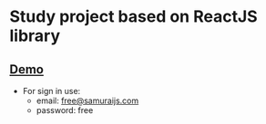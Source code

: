 # Study project based on ReactJS library


## [Demo](https://gradovsky.github.io/SocialNetworkReactJS/)


+ For sign in use:
   - email: free@samuraijs.com
   - password: free


